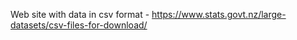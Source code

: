 Web site with data in csv format - https://www.stats.govt.nz/large-datasets/csv-files-for-download/
